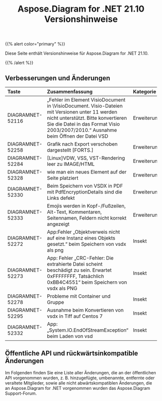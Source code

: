﻿---
title: Aspose.Diagram for .NET 21.10 Versionshinweise
type: docs
weight: 3
url: /de/net/aspose-diagram-for-net-21-10-release-notes/
---
{{% alert color="primary" %}} 

Diese Seite enthält Versionshinweise für Aspose.Diagram for .NET 21.10.

{{% /alert %}} 
## **Verbesserungen und Änderungen**

|**Taste**|**Zusammenfassung**|**Kategorie**|
|:- |:- |:- |
|DIAGRAMNET-52116|„Fehler im Element VisioDocument in \VisioDocument. Visio-Dateien mit Versionen unter 11 werden nicht unterstützt. Bitte konvertieren Sie die Datei in das Format Visio 2003/2007/2010.“ Ausnahme beim Öffnen der Datei VSD|Erweiterung|
|DIAGRAMNET-52258|Grafik nach Export verschoben dargestellt [FORTS.]|Erweiterung|
|DIAGRAMNET-52284|[Linux]VDW, VSS, VST-Rendering leer zu IMAGE/HTML|Erweiterung|
|DIAGRAMNET-52328|wie man ein neues Element auf der Seite platziert|Erweiterung|
|DIAGRAMNET-52330|Beim Speichern von VSDX in PDF mit PdfEncryptionDetails sind die Links defekt|Erweiterung|
|DIAGRAMNET-52333|Emojis werden in Kopf-/Fußzeilen, Alt-Text, Kommentaren, Seitennamen, Feldern nicht korrekt angezeigt|Erweiterung|
|DIAGRAMNET-52272|App:Fehler „Objektverweis nicht auf eine Instanz eines Objekts gesetzt.“ beim Speichern von vsdx als png|Insekt|
|DIAGRAMNET-52273|App: Fehler „CRC-Fehler: Die extrahierte Datei scheint beschädigt zu sein. Erwartet 0xFFFFFFFF, Tatsächlich 0xBB4C4551“ beim Speichern von vsdx als PNG|Insekt|
|DIAGRAMNET-52278|Probleme mit Container und Gruppe|Insekt|
|DIAGRAMNET-52295|Ausnahme beim Konvertieren von vsdx in Tiff auf Centos 7|Insekt|
|DIAGRAMNET-52332|App: „System.IO.EndOfStreamException“ beim Laden von vsd|Insekt|


## **Öffentliche API und rückwärtsinkompatible Änderungen**
Im Folgenden finden Sie eine Liste aller Änderungen, die an der öffentlichen API vorgenommen wurden, z. B. hinzugefügte, umbenannte, entfernte oder veraltete Mitglieder, sowie alle nicht abwärtskompatiblen Änderungen, die an Aspose.Diagram for .NET vorgenommen wurden das Aspose.Diagram Support-Forum.





